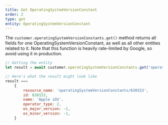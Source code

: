 ```yaml
---
title: Get OperatingSystemVersionConstant
order: 2
type: get
entity: OperatingSystemVersionConstant
---
```


The `customer.operatingSystemVersionConstants.get()` method returns all fields for one OperatingSystemVersionConstant, as well as all other entities related to it. Note that this function is heavily rate-limited by Google, so avoid using it in production.

```javascript
// Getting the entity
let result = await customer.operatingSystemVersionConstants.get('operatingSystemVersionConstants/630153')

// Here's what the result might look like
result ===
    {
        resource_name: 'operatingSystemVersionConstants/630153',
        id: 630153,
        name: 'Apple iOS',
        operator_type: 2,
        os_major_version: -1,
        os_minor_version: -1,
    }
```
